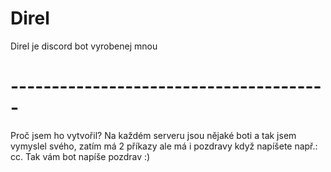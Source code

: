 # Direl
Direl je discord bot vyrobenej mnou
# ---------------------------------------

Proč jsem ho vytvořil?
Na každém serveru jsou nějaké boti a tak jsem vymyslel svého, zatím má 2 příkazy ale má i pozdravy když napíšete např.: cc. Tak vám bot napíše pozdrav :)

